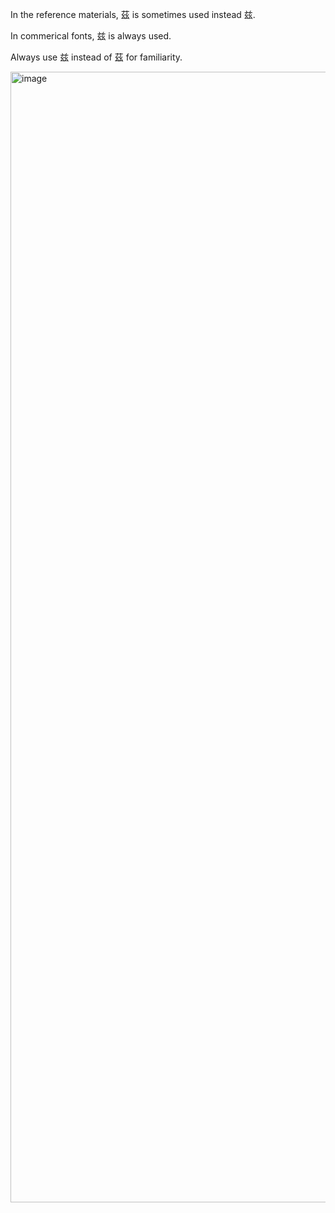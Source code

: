 In the reference materials, 茲 is sometimes used instead 兹.

In commerical fonts, 兹 is always used.

Always use 兹 instead of 茲 for familiarity.

<img width="1809" alt="image" src="https://github.com/hfhchan/hk-font-guide/assets/8191296/736cd19f-81cf-4154-8bf2-6b23ec33409a">
